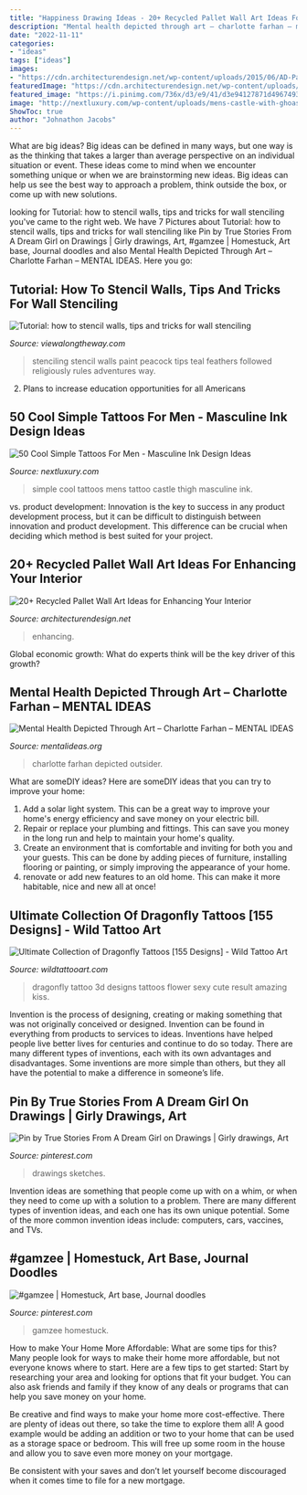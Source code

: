 ```yaml
---
title: "Happiness Drawing Ideas - 20+ Recycled Pallet Wall Art Ideas For Enhancing Your Interior"
description: "Mental health depicted through art – charlotte farhan – mental ideas"
date: "2022-11-11"
categories:
- "ideas"
tags: ["ideas"]
images:
- "https://cdn.architecturendesign.net/wp-content/uploads/2015/06/AD-Pallet-Wall-Art-20.jpg"
featuredImage: "https://cdn.architecturendesign.net/wp-content/uploads/2015/06/AD-Pallet-Wall-Art-20.jpg"
featured_image: "https://i.pinimg.com/736x/d3/e9/41/d3e94127871d4967493d846921d74998--liberty-photos.jpg"
image: "http://nextluxury.com/wp-content/uploads/mens-castle-with-ghoast-cool-simple-tattoo-on-thigh.jpg"
ShowToc: true
author: "Johnathon Jacobs"
---
```



What are big ideas?
Big ideas can be defined in many ways, but one way is as the thinking that takes a larger than average perspective on an individual situation or event. These ideas come to mind when we encounter something unique or when we are brainstorming new ideas. Big ideas can help us see the best way to approach a problem, think outside the box, or come up with new solutions.

	

		
looking for Tutorial: how to stencil walls, tips and tricks for wall stenciling you've came to the right web. We have 7 Pictures about Tutorial: how to stencil walls, tips and tricks for wall stenciling like Pin by True Stories From A Dream Girl on Drawings | Girly drawings, Art, #gamzee | Homestuck, Art base, Journal doodles and also Mental Health Depicted Through Art – Charlotte Farhan – MENTAL IDEAS. Here you go:
		
    
## Tutorial: How To Stencil Walls, Tips And Tricks For Wall Stenciling

<img loading=lazy src="https://www.viewalongtheway.com/wp-content/uploads/2013/01/edIMG_5798.jpg" onerror="this.onerror=null;this.src='https://tse3.mm.bing.net/th?id=OIP.hjkyzy5NljVN-1Hi7U_V2wHaLH&amp;pid=15.1';" alt="Tutorial: how to stencil walls, tips and tricks for wall stenciling">

_Source: viewalongtheway.com_

>stenciling stencil walls paint peacock tips teal feathers followed religiously rules adventures way. 

	

2. Plans to increase education opportunities for all Americans 

    
## 50 Cool Simple Tattoos For Men - Masculine Ink Design Ideas

<img loading=lazy src="http://nextluxury.com/wp-content/uploads/mens-castle-with-ghoast-cool-simple-tattoo-on-thigh.jpg" onerror="this.onerror=null;this.src='https://tse1.mm.bing.net/th?id=OIP.Lo0GZ2J8NziUFgqY5seENAHaHa&amp;pid=15.1';" alt="50 Cool Simple Tattoos For Men - Masculine Ink Design Ideas">

_Source: nextluxury.com_

>simple cool tattoos mens tattoo castle thigh masculine ink. 

	

vs. product development:
Innovation is the key to success in any product development process, but it can be difficult to distinguish between innovation and product development. This difference can be crucial when deciding which method is best suited for your project.

    
## 20+ Recycled Pallet Wall Art Ideas For Enhancing Your Interior

<img loading=lazy src="https://cdn.architecturendesign.net/wp-content/uploads/2015/06/AD-Pallet-Wall-Art-20.jpg" onerror="this.onerror=null;this.src='https://tse1.mm.bing.net/th?id=OIP.qmvGSoMFNI_DEIH-u0OUHQHaJ4&amp;pid=15.1';" alt="20+ Recycled Pallet Wall Art Ideas for Enhancing Your Interior">

_Source: architecturendesign.net_

>enhancing. 

	

Global economic growth: What do experts think will be the key driver of this growth?
 

    
## Mental Health Depicted Through Art – Charlotte Farhan – MENTAL IDEAS

<img loading=lazy src="https://i0.wp.com/mentalideas.org/wp-content/uploads/2018/07/make-it-stop-by-charlotte-farhan1.jpg?fit=700%2C992&amp;ssl=1" onerror="this.onerror=null;this.src='https://tse1.mm.bing.net/th?id=OIP.xqA-q63aammRAvUKB7AUGQHaKf&amp;pid=15.1';" alt="Mental Health Depicted Through Art – Charlotte Farhan – MENTAL IDEAS">

_Source: mentalideas.org_

>charlotte farhan depicted outsider. 

	

What are someDIY ideas?
Here are someDIY ideas that you can try to improve your home:
1. Add a solar light system. This can be a great way to improve your home's energy efficiency and save money on your electric bill.
2. Repair or replace your plumbing and fittings. This can save you money in the long run and help to maintain your home's quality.
3. Create an environment that is comfortable and inviting for both you and your guests. This can be done by adding pieces of furniture, installing flooring or painting, or simply improving the appearance of your home.
4. renovate or add new features to an old home. This can make it more habitable, nice and new all at once!

    
## Ultimate Collection Of Dragonfly Tattoos [155 Designs] - Wild Tattoo Art

<img loading=lazy src="https://www.wildtattooart.com/wp-content/uploads/2017/03/Dragonfly-Tattoos-08031756.jpg" onerror="this.onerror=null;this.src='https://tse4.mm.bing.net/th?id=OIP.EQbVc8WyoyaPB9a2S9XwmwHaHa&amp;pid=15.1';" alt="Ultimate Collection of Dragonfly Tattoos [155 Designs] - Wild Tattoo Art">

_Source: wildtattooart.com_

>dragonfly tattoo 3d designs tattoos flower sexy cute result amazing kiss. 

	

Invention is the process of designing, creating or making something that was not originally conceived or designed. Invention can be found in everything from products to services to ideas. Inventions have helped people live better lives for centuries and continue to do so today. There are many different types of inventions, each with its own advantages and disadvantages. Some inventions are more simple than others, but they all have the potential to make a difference in someone’s life.

    
## Pin By True Stories From A Dream Girl On Drawings | Girly Drawings, Art

<img loading=lazy src="https://i.pinimg.com/736x/30/c5/fb/30c5fb6988b32fbfd83c3e5ed4437410.jpg" onerror="this.onerror=null;this.src='https://tse1.mm.bing.net/th?id=OIP.PN6Z7Jc75onNFtG9DJOE-gHaKD&amp;pid=15.1';" alt="Pin by True Stories From A Dream Girl on Drawings | Girly drawings, Art">

_Source: pinterest.com_

>drawings sketches. 

	

Invention ideas are something that people come up with on a whim, or when they need to come up with a solution to a problem. There are many different types of invention ideas, and each one has its own unique potential. Some of the more common invention ideas include: computers, cars, vaccines, and TVs.

    
## #gamzee | Homestuck, Art Base, Journal Doodles

<img loading=lazy src="https://i.pinimg.com/736x/d3/e9/41/d3e94127871d4967493d846921d74998--liberty-photos.jpg" onerror="this.onerror=null;this.src='https://tse2.mm.bing.net/th?id=OIP.lQVzyAQo-6ELcha98KD3CAHaJ5&amp;pid=15.1';" alt="#gamzee | Homestuck, Art base, Journal doodles">

_Source: pinterest.com_

>gamzee homestuck. 

	

How to make Your Home More Affordable: What are some tips for this?
Many people look for ways to make their home more affordable, but not everyone knows where to start. Here are a few tips to get started:
Start by researching your area and looking for options that fit your budget. You can also ask friends and family if they know of any deals or programs that can help you save money on your home.

Be creative and find ways to make your home more cost-effective. There are plenty of ideas out there, so take the time to explore them all! A good example would be adding an addition or two to your home that can be used as a storage space or bedroom. This will free up some room in the house and allow you to save even more money on your mortgage.

Be consistent with your saves and don’t let yourself become discouraged when it comes time to file for a new mortgage.

